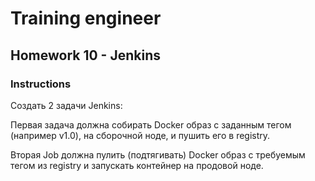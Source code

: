 # Training engineer

## Homework 10 - Jenkins

### Instructions

Создать 2 задачи Jenkins: 

Первая задача должна собирать Docker образ
с заданным тегом (например v1.0), на сборочной ноде, и
пушить его в registry.

Вторая Job должна пулить (подтягивать) Docker образ с
требуемым тегом из registry и 
запускать контейнер на продовой ноде.
